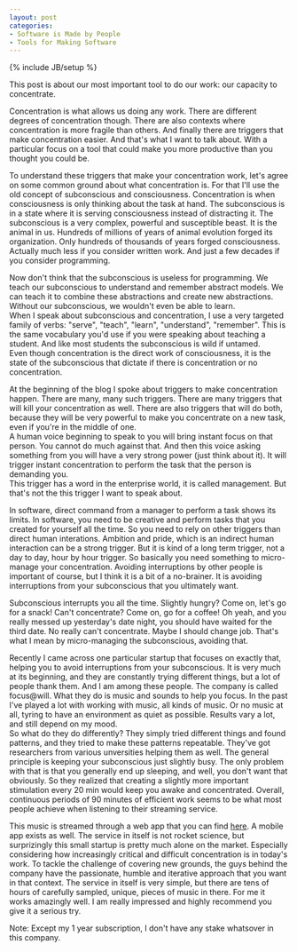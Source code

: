 ```yaml
---
layout: post
categories: 
- Software is Made by People
- Tools for Making Software
---
```

{% include JB/setup %}

This post is about our most important tool to do our work: our capacity to concentrate.

Concentration is what allows us doing any work. There are different degrees of concentration though. There are also contexts where concentration is more fragile than others. And finally there are triggers that make concentration easier. And that's what I want to talk about. With a particular focus on a tool that could make you more productive than you thought you could be.

To understand these triggers that make your concentration work, let's agree on some common ground about what concentration is. For that I'll use the old concept of subconscious and consciousness. Concentration is when consciousness is only thinking about the task at hand. The subconscious is in a state where it is serving consciousness instead of distracting it. The subconscious is a very complex, powerful and susceptible beast. It is the animal in us. Hundreds of millions of years of animal evolution forged its organization. Only hundreds of thousands of years forged consciousness. Actually much less if you consider written work. And just a few decades if you consider programming.

Now don't think that the subconscious is useless for programming. We teach our subconscious to understand and remember abstract models. We can teach it to combine these abstractions and create new abstractions. Without our subconscious, we wouldn't even be able to learn.<br>
When I speak about subconscious and concentration, I use a very targeted family of verbs: "serve", "teach", "learn", "understand", "remember". This is the same vocabulary you'd use if you were speaking about teaching a student. And like most students the subconscious is wild if untamed.<br>
Even though concentration is the direct work of consciousness, it is the state of the subconscious that dictate if there is concentration or no concentration.

At the beginning of the blog I spoke about triggers to make concentration happen. There are many, many such triggers. There are many triggers that will kill your concentration as well. There are also triggers that will do both, because they will be very powerful to make you concentrate on a new task, even if you're in the middle of one.<br>
A human voice beginning to speak to you will bring instant focus on that person. You cannot do much against that. And then this voice asking something from you will have a very strong power (just think about it). It will trigger instant concentration to perform the task that the person is demanding you.<br>
This trigger has a word in the enterprise world, it is called management. But that's not the this trigger I want to speak about.

In software, direct command from a manager to perform a task shows its limits. In software, you need to be creative and perform tasks that you created for yourself all the time. So you need to rely on other triggers than direct human interations. Ambition and pride, which is an indirect human interaction can be a strong trigger. But it is kind of a long term trigger, not a day to day, hour by hour trigger. So basically you need something to micro-manage your concentration. Avoiding interruptions by other people is important of course, but I think it is a bit of a no-brainer. It is avoiding interruptions from your subconscious that you ultimately want.

Subconscious interrupts you all the time. Slightly hungry? Come on, let's go for a snack! Can't concentrate? Come on, go for a coffee! Oh yeah, and you really messed up yesterday's date night, you should have waited for the third date. No really can't concentrate. Maybe I should change job.
That's what I mean by micro-managing the subconscious, avoiding that.

Recently I came across one particular startup that focuses on exactly that, helping you to avoid interruptions from your subconscious. It is very much at its beginning, and they are constantly trying different things, but a lot of people thank them. And I am among these people. The company is called focus@will. What they do is music and sounds to help you focus. In the past I've played a lot with working with music, all kinds of music. Or no music at all, tyring to have an environment as quiet as possible. Results vary a lot, and still depend on my mood.<br>
So what do they do differently? They simply tried different things and found patterns, and they tried to make these patterns repeatable. They've got researchers from various unversities helping them as well. The general principle is keeping your subconscious just slightly busy. The only problem with that is that you generally end up sleeping, and well, you don't want that obviously. So they realized that creating a slightly more important stimulation every 20 min would keep you awake and concentrated. Overall, continuous periods of 90 minutes of efficient work seems to be what most people achieve when listening to their streaming service.

This music is streamed through a web app that you can find [here](https://www.focusatwill.com). A mobile app exists as well. The service in itself is not rocket science, but surprizingly this small startup is pretty much alone on the market. Especially considering how increasingly critical and difficult concentration is in today's work. To tackle the challenge of covering new grounds, the guys behind the company have the passionate, humble and iterative approach that you want in that context. The service in itself is very simple, but there are tens of hours of carefully sampled, unique, pieces of music in there. For me it works amazingly well. I am really impressed and highly recommend you give it a serious try.

Note: Except my 1 year subscription, I don't have any stake whatsover in this company.
